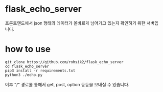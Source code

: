 # flask_echo_server
프론트엔드에서 json 형태의 데이터가 올바르게 넘어가고 있는지 확인하기 위한 서버입니다.

# how to use

```
git clone https://github.com/rohsik2/flask_echo_server
cd flask_echo_server
pip3 install -r requirements.txt
python3 ./echo.py
```

이후 "/" 경로롤 통해서 get, post, option 등등을 보내실 수 있습니다.
